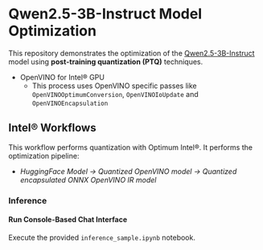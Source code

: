 # Qwen2.5-3B-Instruct Model Optimization

This repository demonstrates the optimization of the [Qwen2.5-3B-Instruct](https://huggingface.co/Qwen/Qwen2.5-3B-Instruct) model using **post-training quantization (PTQ)** techniques.

- OpenVINO for Intel® GPU
    + This process uses OpenVINO specific passes like `OpenVINOOptimumConversion`, `OpenVINOIoUpdate` and `OpenVINOEncapsulation`

## Intel® Workflows

This workflow performs quantization with Optimum Intel®. It performs the optimization pipeline:

- *HuggingFace Model -> Quantized OpenVINO model -> Quantized encapsulated ONNX OpenVINO IR model*

### **Inference**

#### **Run Console-Based Chat Interface**
Execute the provided `inference_sample.ipynb` notebook.

